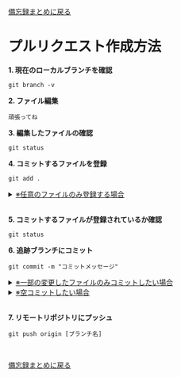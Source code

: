 [<ins>備忘録まとめに戻る</ins>](../README.md)

# プルリクエスト作成方法
**1. 現在のローカルブランチを確認**
```
git branch -v
```
**2. ファイル編集**
```
頑張ってね
```
**3. 編集したファイルの確認**
```
git status
```
**4. コミットするファイルを登録**
```
git add .
```
<details><summary><ins>※任意のファイルのみ登録する場合</ins></summary>

```
git add [任意のファイル名]
```
</details>
<br>

**5. コミットするファイルが登録されているか確認**
```
git status
```
**6. 追跡ブランチにコミット**
```
git commit -m "コミットメッセージ"
```
<details><summary><ins>※一部の変更したファイルのみコミットしたい場合</ins></summary>

```
git commit -m “コミットメッセージ” [ファイル名]
```
</details>
<details><summary><ins>※空コミットしたい場合</ins></summary>

```
git commit --allow-empty -m "空コミット"
```
</details>
<br>

**7. リモートリポジトリにプッシュ**
```
git push origin [ブランチ名]
```
<br>

[<ins>備忘録まとめに戻る</ins>](../README.md)